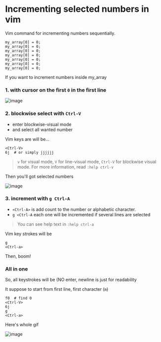 # Incrementing selected numbers in vim

Vim command for incrementing numbers sequentially.

```
my_array[0] = 0;
my_array[0] = 0;
my_array[0] = 0;
my_array[0] = 0;
my_array[0] = 0;
my_array[0] = 0;
my_array[0] = 0;
```

If you want to increment numbers inside my_array

### 1. with cursor on the first `0` in the first line

![image](https://i.imgur.com/1RVORXw.png)

### 2. blockwise select with `Ctrl-V`

- enter blockwise-visual mode
- and select all wanted number

Vim keys are will be...

```
<Ctrl-V>
6j  # or simply jjjjjj
```

> `v` for visual mode, `V` for line-visual mode, `Ctrl-V` for blockwise visual mode. For more information, read `:help ctrl-v`

Then you'll got selected numbers

![image](https://imgur.com/bmL8D6S)

### 3. increment with `g Ctrl-A`

- `<Ctrl-A>` is add count to the number or alphabetic character.
- `g <Ctrl-A` each one will be incremented if several lines are selected

> You can see help text in `:help ctrl-a`

Vim key strokes will be

```
g
<Ctrl-a>
```

Then, boom!


### All in one

So, all keystrokes will be (NO enter, newline is just for readability

It suppose to start from first line, first character (`m`)

```
f0  # find 0
<Ctrl-V>
6j
g
<Ctrl-a>
```

Here's whole gif

![image](https://imgur.com/QGfMUCp)
